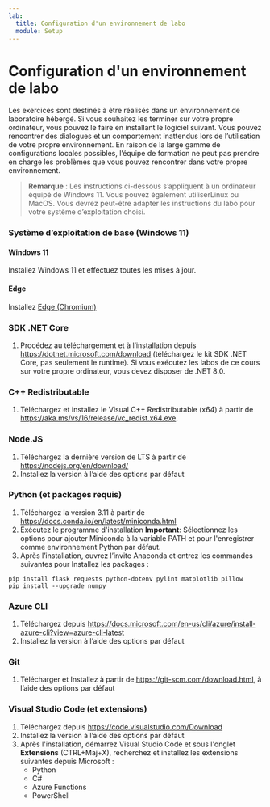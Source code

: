 ```yaml
---
lab:
  title: Configuration d'un environnement de labo
  module: Setup
---
```


# Configuration d'un environnement de labo

Les exercices sont destinés à être réalisés dans un environnement de laboratoire hébergé. Si vous souhaitez les terminer sur votre propre ordinateur, vous pouvez le faire en installant le logiciel suivant. Vous pouvez rencontrer des dialogues et un comportement inattendus lors de l’utilisation de votre propre environnement. En raison de la large gamme de configurations locales possibles, l’équipe de formation ne peut pas prendre en charge les problèmes que vous pouvez rencontrer dans votre propre environnement.

> **Remarque** : Les instructions ci-dessous s’appliquent à un ordinateur équipé de Windows 11. Vous pouvez également utiliserLinux ou MacOS. Vous devrez peut-être adapter les instructions du labo pour votre système d’exploitation choisi.

### Système d’exploitation de base (Windows 11)

#### Windows 11

Installez Windows 11 et effectuez toutes les mises à jour.

#### Edge

Installez [Edge (Chromium)](https://microsoft.com/edge)

### SDK .NET Core

1. Procédez au téléchargement et à l’installation depuis https://dotnet.microsoft.com/download (téléchargez le kit SDK .NET Core, pas seulement le runtime). Si vous exécutez les labos de ce cours sur votre propre ordinateur, vous devez disposer de .NET 8.0.

### C++ Redistributable

1. Téléchargez et installez le Visual C++ Redistributable (x64) à partir de https://aka.ms/vs/16/release/vc_redist.x64.exe.

### Node.JS

1. Téléchargez la dernière version de LTS à partir de https://nodejs.org/en/download/ 
2. Installez la version à l’aide des options par défaut

### Python (et packages requis)

1. Téléchargez la version 3.11 à partir de https://docs.conda.io/en/latest/miniconda.html 
2. Exécutez le programme d'installation **Important**: Sélectionnez les options pour ajouter Miniconda à la variable PATH et pour l'enregistrer comme environnement Python par défaut.
3. Après l’installation, ouvrez l’invite Anaconda et entrez les commandes suivantes pour Installez les packages : 

```
pip install flask requests python-dotenv pylint matplotlib pillow
pip install --upgrade numpy
```

### Azure CLI

1. Téléchargez depuis https://docs.microsoft.com/en-us/cli/azure/install-azure-cli?view=azure-cli-latest 
2. Installez la version à l’aide des options par défaut

### Git

1. Télécharger et Installez à partir de https://git-scm.com/download.html, à l’aide des options par défaut


### Visual Studio Code (et extensions)

1. Téléchargez depuis https://code.visualstudio.com/Download 
2. Installez la version à l’aide des options par défaut 
3. Après l'installation, démarrez Visual Studio Code et sous l'onglet **Extensions** (CTRL+Maj+X), recherchez et installez les extensions suivantes depuis Microsoft :
    - Python
    - C#
    - Azure Functions
    - PowerShell
